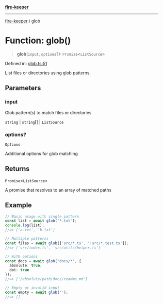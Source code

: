 [**fire-keeper**](../README.md)

***

[fire-keeper](../README.md) / glob

# Function: glob()

> **glob**(`input`, `options`?): `Promise`\<`ListSource`\>

Defined in: [glob.ts:51](https://github.com/phonowell/fire-keeper/blob/main/src/glob.ts#L51)

List files or directories using glob patterns.

## Parameters

### input

Glob pattern(s) to match files or directories

`string` | `string`[] | `ListSource`

### options?

`Options`

Additional options for glob matching

## Returns

`Promise`\<`ListSource`\>

A promise that resolves to an array of matched paths

## Example

```typescript
// Basic usage with single pattern
const list = await glob('*.txt');
console.log(list);
//=> ['a.txt', 'b.txt']

// Multiple patterns
const files = await glob(['src/*.ts', '!src/*.test.ts']);
//=> ['src/index.ts', 'src/utils/helper.ts']

// With options
const docs = await glob('docs/*', {
  absolute: true,
  dot: true
});
//=> ['/absolute/path/docs/readme.md']

// Empty or invalid input
const empty = await glob('');
//=> []
```
